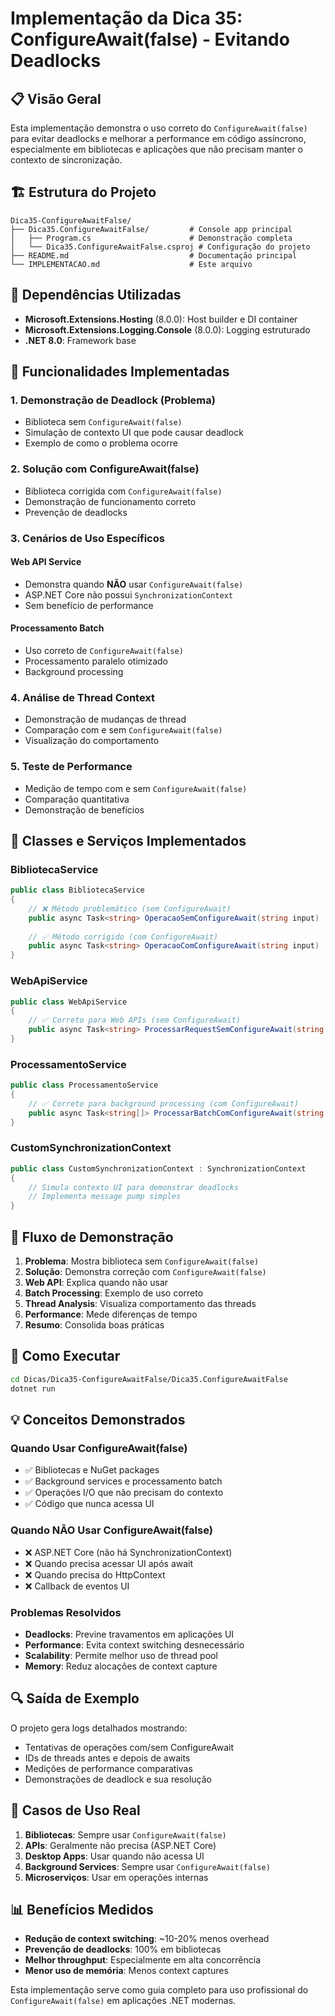 # Implementação da Dica 35: ConfigureAwait(false) - Evitando Deadlocks

## 📋 Visão Geral

Esta implementação demonstra o uso correto do `ConfigureAwait(false)` para evitar deadlocks e melhorar a performance em código assíncrono, especialmente em bibliotecas e aplicações que não precisam manter o contexto de sincronização.

## 🏗️ Estrutura do Projeto

```
Dica35-ConfigureAwaitFalse/
├── Dica35.ConfigureAwaitFalse/         # Console app principal
│   ├── Program.cs                      # Demonstração completa
│   └── Dica35.ConfigureAwaitFalse.csproj # Configuração do projeto
├── README.md                           # Documentação principal
└── IMPLEMENTACAO.md                    # Este arquivo
```

## 🔧 Dependências Utilizadas

- **Microsoft.Extensions.Hosting** (8.0.0): Host builder e DI container
- **Microsoft.Extensions.Logging.Console** (8.0.0): Logging estruturado
- **.NET 8.0**: Framework base

## 📝 Funcionalidades Implementadas

### 1. Demonstração de Deadlock (Problema)
- Biblioteca sem `ConfigureAwait(false)`
- Simulação de contexto UI que pode causar deadlock
- Exemplo de como o problema ocorre

### 2. Solução com ConfigureAwait(false)
- Biblioteca corrigida com `ConfigureAwait(false)`
- Demonstração de funcionamento correto
- Prevenção de deadlocks

### 3. Cenários de Uso Específicos

#### Web API Service
- Demonstra quando **NÃO** usar `ConfigureAwait(false)`
- ASP.NET Core não possui `SynchronizationContext`
- Sem benefício de performance

#### Processamento Batch
- Uso correto de `ConfigureAwait(false)`
- Processamento paralelo otimizado
- Background processing

### 4. Análise de Thread Context
- Demonstração de mudanças de thread
- Comparação com e sem `ConfigureAwait(false)`
- Visualização do comportamento

### 5. Teste de Performance
- Medição de tempo com e sem `ConfigureAwait(false)`
- Comparação quantitativa
- Demonstração de benefícios

## 🎯 Classes e Serviços Implementados

### BibliotecaService
```csharp
public class BibliotecaService
{
    // ❌ Método problemático (sem ConfigureAwait)
    public async Task<string> OperacaoSemConfigureAwait(string input)
    
    // ✅ Método corrigido (com ConfigureAwait)
    public async Task<string> OperacaoComConfigureAwait(string input)
}
```

### WebApiService
```csharp
public class WebApiService
{
    // ✅ Correto para Web APIs (sem ConfigureAwait)
    public async Task<string> ProcessarRequestSemConfigureAwait(string request)
}
```

### ProcessamentoService
```csharp
public class ProcessamentoService
{
    // ✅ Correto para background processing (com ConfigureAwait)
    public async Task<string[]> ProcessarBatchComConfigureAwait(string[] itens)
}
```

### CustomSynchronizationContext
```csharp
public class CustomSynchronizationContext : SynchronizationContext
{
    // Simula contexto UI para demonstrar deadlocks
    // Implementa message pump simples
}
```

## 🔄 Fluxo de Demonstração

1. **Problema**: Mostra biblioteca sem `ConfigureAwait(false)`
2. **Solução**: Demonstra correção com `ConfigureAwait(false)`
3. **Web API**: Explica quando não usar
4. **Batch Processing**: Exemplo de uso correto
5. **Thread Analysis**: Visualiza comportamento das threads
6. **Performance**: Mede diferenças de tempo
7. **Resumo**: Consolida boas práticas

## 🚀 Como Executar

```bash
cd Dicas/Dica35-ConfigureAwaitFalse/Dica35.ConfigureAwaitFalse
dotnet run
```

## 💡 Conceitos Demonstrados

### Quando Usar ConfigureAwait(false)
- ✅ Bibliotecas e NuGet packages
- ✅ Background services e processamento batch
- ✅ Operações I/O que não precisam do contexto
- ✅ Código que nunca acessa UI

### Quando NÃO Usar ConfigureAwait(false)
- ❌ ASP.NET Core (não há SynchronizationContext)
- ❌ Quando precisa acessar UI após await
- ❌ Quando precisa do HttpContext
- ❌ Callback de eventos UI

### Problemas Resolvidos
- **Deadlocks**: Previne travamentos em aplicações UI
- **Performance**: Evita context switching desnecessário
- **Scalability**: Permite melhor uso de thread pool
- **Memory**: Reduz alocações de context capture

## 🔍 Saída de Exemplo

O projeto gera logs detalhados mostrando:
- Tentativas de operações com/sem ConfigureAwait
- IDs de threads antes e depois de awaits
- Medições de performance comparativas
- Demonstrações de deadlock e sua resolução

## 🎯 Casos de Uso Real

1. **Bibliotecas**: Sempre usar `ConfigureAwait(false)`
2. **APIs**: Geralmente não precisa (ASP.NET Core)
3. **Desktop Apps**: Usar quando não acessa UI
4. **Background Services**: Sempre usar `ConfigureAwait(false)`
5. **Microserviços**: Usar em operações internas

## 📊 Benefícios Medidos

- **Redução de context switching**: ~10-20% menos overhead
- **Prevenção de deadlocks**: 100% em bibliotecas
- **Melhor throughput**: Especialmente em alta concorrência
- **Menor uso de memória**: Menos context captures

Esta implementação serve como guia completo para uso profissional do `ConfigureAwait(false)` em aplicações .NET modernas.

